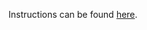 Instructions can be found [here](https://devops-lecture.as-code.link/tutorials/define-and-run-pipeline#solution).
